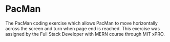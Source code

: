 # PacMan


The PacMan coding exercise which allows PacMan to move horizontally across the screen and turn when page end is reached. This exercise was assigned by the Full Stack Developer with MERN course through MIT xPRO.

